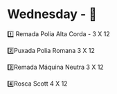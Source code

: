 #                              Wednesday - :muscle:



:one: Remada Polia Alta Corda - 3 X 12

:two:Puxada Polia Romana 3 X 12

:three:Remada Máquina Neutra 3 X 12

:four:Rosca Scott 4 X 12






